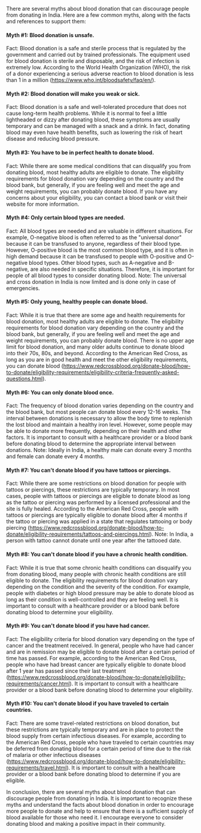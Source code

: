 There are several myths about blood donation that can discourage people from donating in India. Here are a few common myths, along with the facts and references to support them:

#### Myth #1: Blood donation is unsafe.
Fact: Blood donation is a safe and sterile process that is regulated by the government and carried out by trained professionals. The equipment used for blood donation is sterile and disposable, and the risk of infection is extremely low. According to the World Health Organization (WHO), the risk of a donor experiencing a serious adverse reaction to blood donation is less than 1 in a million (https://www.who.int/bloodsafety/faq/en/).

#### Myth #2: Blood donation will make you weak or sick.
Fact: Blood donation is a safe and well-tolerated procedure that does not cause long-term health problems. While it is normal to feel a little lightheaded or dizzy after donating blood, these symptoms are usually temporary and can be managed with a snack and a drink. In fact, donating blood may even have health benefits, such as lowering the risk of heart disease and reducing blood pressure.

#### Myth #3: You have to be in perfect health to donate blood.
Fact: While there are some medical conditions that can disqualify you from donating blood, most healthy adults are eligible to donate. The eligibility requirements for blood donation vary depending on the country and the blood bank, but generally, if you are feeling well and meet the age and weight requirements, you can probably donate blood. If you have any concerns about your eligibility, you can contact a blood bank or visit their website for more information.

#### Myth #4: Only certain blood types are needed.
Fact: All blood types are needed and are valuable in different situations. For example, O-negative blood is often referred to as the "universal donor" because it can be transfused to anyone, regardless of their blood type. However, O-positive blood is the most common blood type, and it is often in high demand because it can be transfused to people with O-positive and O-negative blood types. Other blood types, such as A-negative and B-negative, are also needed in specific situations. Therefore, it is important for people of all blood types to consider donating blood.
Note: The universal and cross donation in India is now limited and is done only in case of emergencies.

#### Myth #5: Only young, healthy people can donate blood.
Fact: While it is true that there are some age and health requirements for blood donation, most healthy adults are eligible to donate. The eligibility requirements for blood donation vary depending on the country and the blood bank, but generally, if you are feeling well and meet the age and weight requirements, you can probably donate blood. There is no upper age limit for blood donation, and many older adults continue to donate blood into their 70s, 80s, and beyond. According to the American Red Cross, as long as you are in good health and meet the other eligibility requirements, you can donate blood (https://www.redcrossblood.org/donate-blood/how-to-donate/eligibility-requirements/eligibility-criteria-frequently-asked-questions.html).

#### Myth #6: You can only donate blood once.
Fact: The frequency of blood donation varies depending on the country and the blood bank, but most people can donate blood every 12-16 weeks. The interval between donations is necessary to allow the body time to replenish the lost blood and maintain a healthy iron level. However, some people may be able to donate more frequently, depending on their health and other factors. It is important to consult with a healthcare provider or a blood bank before donating blood to determine the appropriate interval between donations.
Note: Ideally in India, a healthy male can donate every 3 months and female can donate every 4 months.

#### Myth #7: You can't donate blood if you have tattoos or piercings.
Fact: While there are some restrictions on blood donation for people with tattoos or piercings, these restrictions are typically temporary. In most cases, people with tattoos or piercings are eligible to donate blood as long as the tattoo or piercing was performed by a licensed professional and the site is fully healed. According to the American Red Cross, people with tattoos or piercings are typically eligible to donate blood after 4 months if the tattoo or piercing was applied in a state that regulates tattooing or body piercing (https://www.redcrossblood.org/donate-blood/how-to-donate/eligibility-requirements/tattoos-and-piercings.html).
Note: In India, a person with tattoo cannot donate until one year after the tattooed date.

#### Myth #8: You can't donate blood if you have a chronic health condition.
Fact: While it is true that some chronic health conditions can disqualify you from donating blood, many people with chronic health conditions are still eligible to donate. The eligibility requirements for blood donation vary depending on the condition and the severity of the condition. For example, people with diabetes or high blood pressure may be able to donate blood as long as their condition is well-controlled and they are feeling well. It is important to consult with a healthcare provider or a blood bank before donating blood to determine your eligibility.

#### Myth #9: You can't donate blood if you have had cancer.
Fact: The eligibility criteria for blood donation vary depending on the type of cancer and the treatment received. In general, people who have had cancer and are in remission may be eligible to donate blood after a certain period of time has passed. For example, according to the American Red Cross, people who have had breast cancer are typically eligible to donate blood after 1 year has passed since their last treatment (https://www.redcrossblood.org/donate-blood/how-to-donate/eligibility-requirements/cancer.html). It is important to consult with a healthcare provider or a blood bank before donating blood to determine your eligibility.

#### Myth #10: You can't donate blood if you have traveled to certain countries.
Fact: There are some travel-related restrictions on blood donation, but these restrictions are typically temporary and are in place to protect the blood supply from certain infectious diseases. For example, according to the American Red Cross, people who have traveled to certain countries may be deferred from donating blood for a certain period of time due to the risk of malaria or other infectious diseases (https://www.redcrossblood.org/donate-blood/how-to-donate/eligibility-requirements/travel.html). It is important to consult with a healthcare provider or a blood bank before donating blood to determine if you are eligible.


In conclusion, there are several myths about blood donation that can discourage people from donating in India. It is important to recognize these myths and understand the facts about blood donation in order to encourage more people to donate and help to ensure that there is a sufficient supply of blood available for those who need it. I encourage everyone to consider donating blood and making a positive impact in their community.
